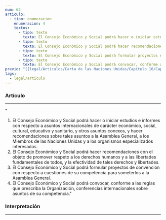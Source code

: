 ```yaml
---
num: 62
articulo:
  - tipo: enumeracion
    enumeracion: 4
    textos:
      - tipo: texto
        texto: El Consejo Económico y Social podrá hacer o iniciar estudios e informes con respecto a asuntos internacionales de carácter económico, social, cultural, educativo y sanitario, y otros asuntos conexos, y hacer recomendaciones sobre tales asuntos a la Asamblea General, a los Miembros de las Naciones Unidas y a los organismos especializados interesados.
      - tipo: texto
        texto: El Consejo Económico y Social podrá hacer recomendaciones con el objeto de promover respeto a los derechos humanos y a las libertades fundamentales de todos, y la efectividad de tales derechos y libertades.
      - tipo: texto
        texto: El Consejo Económico y Social podrá formular proyectos de convención con respecto a cuestiones de su competencia para someterlos a la Asamblea General.
      - tipo: texto
        texto: El Consejo Económico y Social podrá convocar, conforme a las reglas que prescriba la Organización, conferencias internacionales sobre asuntos de su competencia.
previo: "[[legal/Articulos/Carta de las Naciones Unidas/Capítulo 10/Capítulo 10, El Consejo Económico y Social.md|Capítulo 10, El Consejo Económico y Social]]"
tags:
  - legal/articulo
---
```

### Artículo
---
" 
1. El Consejo Económico y Social podrá hacer o iniciar estudios e informes con respecto a asuntos internacionales de carácter económico, social, cultural, educativo y sanitario, y otros asuntos conexos, y hacer recomendaciones sobre tales asuntos a la Asamblea General, a los Miembros de las Naciones Unidas y a los organismos especializados interesados.
 2. El Consejo Económico y Social podrá hacer recomendaciones con el objeto de promover respeto a los derechos humanos y a las libertades fundamentales de todos, y la efectividad de tales derechos y libertades.
 3. El Consejo Económico y Social podrá formular proyectos de convención con respecto a cuestiones de su competencia para someterlos a la Asamblea General.
 4. El Consejo Económico y Social podrá convocar, conforme a las reglas que prescriba la Organización, conferencias internacionales sobre asuntos de su competencia."

### Interpretación
---

